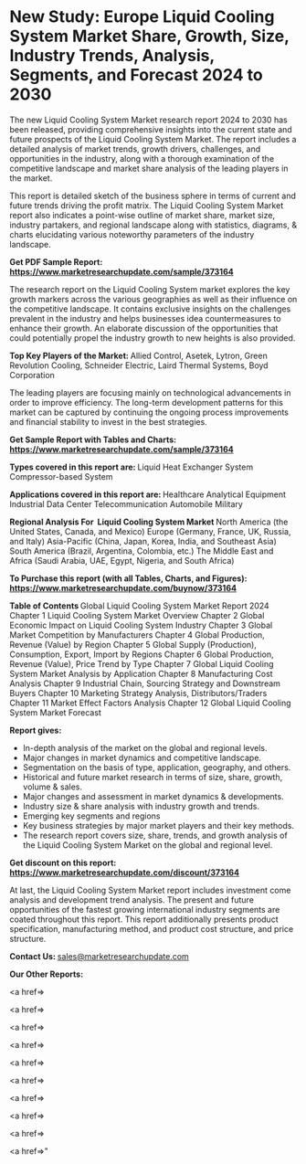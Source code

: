 # New Study: Europe Liquid Cooling System Market Share, Growth, Size, Industry Trends, Analysis, Segments, and Forecast 2024 to 2030

The new Liquid Cooling System Market research report 2024 to 2030 has been released, providing comprehensive insights into the current state and future prospects of the Liquid Cooling System Market. The report includes a detailed analysis of market trends, growth drivers, challenges, and opportunities in the industry, along with a thorough examination of the competitive landscape and market share analysis of the leading players in the market.

This report is detailed sketch of the business sphere in terms of current and future trends driving the profit matrix. The Liquid Cooling System Market report also indicates a point-wise outline of market share, market size, industry partakers, and regional landscape along with statistics, diagrams, &amp; charts elucidating various noteworthy parameters of the industry landscape.

<strong><b>Get PDF Sample Report: <a href=https://www.marketresearchupdate.com/sample/373164>https://www.marketresearchupdate.com/sample/373164</a></b></strong>

The research report on the Liquid Cooling System market explores the key growth markers across the various geographies as well as their influence on the competitive landscape. It contains exclusive insights on the challenges prevalent in the industry and helps businesses idea countermeasures to enhance their growth. An elaborate discussion of the opportunities that could potentially propel the industry growth to new heights is also provided.

<strong><b>Top Key Players of the Market:
</b></strong>Allied Control, Asetek, Lytron, Green Revolution Cooling, Schneider Electric, Laird Thermal Systems, Boyd Corporation<strong><b>
</b></strong>

The leading players are focusing mainly on technological advancements in order to improve efficiency. The long-term development patterns for this market can be captured by continuing the ongoing process improvements and financial stability to invest in the best strategies.

<strong><b>Get Sample Report with Tables and Charts: <a href=https://www.marketresearchupdate.com/sample/373164>https://www.marketresearchupdate.com/sample/373164</a></b></strong>

<strong><b>Types covered in this report are:
</b></strong>Liquid Heat Exchanger System
Compressor-based System<strong><b>
</b></strong>

<strong><b>Applications covered in this report are:
</b></strong>Healthcare
Analytical Equipment
Industrial
Data Center
Telecommunication
Automobile
Military<strong><b>
</b></strong>

<strong><b>Regional Analysis For  Liquid Cooling System Market</b></strong><strong><b>
</b></strong>North America (the United States, Canada, and Mexico)
Europe (Germany, France, UK, Russia, and Italy)
Asia-Pacific (China, Japan, Korea, India, and Southeast Asia)
South America (Brazil, Argentina, Colombia, etc.)
The Middle East and Africa (Saudi Arabia, UAE, Egypt, Nigeria, and South Africa)

<strong><b>To Purchase this report (with all Tables, Charts, and Figures): <a href=https://www.marketresearchupdate.com/buynow/373164>https://www.marketresearchupdate.com/buynow/373164</a></b></strong>

<strong><b>Table of Contents</b></strong><strong><b>
</b></strong>Global Liquid Cooling System Market Report 2024
Chapter 1 Liquid Cooling System Market Overview
Chapter 2 Global Economic Impact on Liquid Cooling System Industry
Chapter 3 Global Market Competition by Manufacturers
Chapter 4 Global Production, Revenue (Value) by Region
Chapter 5 Global Supply (Production), Consumption, Export, Import by Regions
Chapter 6 Global Production, Revenue (Value), Price Trend by Type
Chapter 7 Global Liquid Cooling System Market Analysis by Application
Chapter 8 Manufacturing Cost Analysis
Chapter 9 Industrial Chain, Sourcing Strategy and Downstream Buyers
Chapter 10 Marketing Strategy Analysis, Distributors/Traders
Chapter 11 Market Effect Factors Analysis
Chapter 12 Global Liquid Cooling System Market Forecast

<strong><b>Report gives:</b></strong>

- In-depth analysis of the market on the global and regional levels.
- Major changes in market dynamics and competitive landscape.
- Segmentation on the basis of type, application, geography, and others.
- Historical and future market research in terms of size, share, growth, volume &amp; sales.
- Major changes and assessment in market dynamics &amp; developments.
- Industry size &amp; share analysis with industry growth and trends.
- Emerging key segments and regions
- Key business strategies by major market players and their key methods.
- The research report covers size, share, trends, and growth analysis of the Liquid Cooling System Market on the global and regional level.

<strong><b>Get discount on this report: <a href=https://www.marketresearchupdate.com/discount/373164>https://www.marketresearchupdate.com/discount/373164</a></b></strong>

At last, the Liquid Cooling System Market report includes investment come analysis and development trend analysis. The present and future opportunities of the fastest growing international industry segments are coated throughout this report. This report additionally presents product specification, manufacturing method, and product cost structure, and price structure.

<strong><b>Contact Us:
</b></strong>sales@marketresearchupdate.com

<strong>Our Other Reports:</strong>

<a href=></a>

<a href=></a>

<a href=></a>

<a href=></a>

<a href=></a>

<a href=></a>

<a href=></a>

<a href=></a>

<a href=></a>

<a href=></a>"
